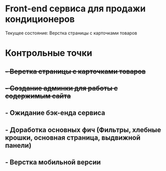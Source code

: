 # Front-end сервиса для продажи кондиционеров

Текущее состояние: Верстка страницы с карточками товаров
<h1>Контрольные точки</h1>
<h2><s> - Верстка страницы с карточками товаров </s></h2>
<h2><s> - Создание админки для работы с содержимым сайта </s></h2>
<h2> - Ожидание бэк-енда сервиса </h2>
<h2> - Доработка основных фич (Фильтры, хлебные крошки, основная страница, выдвижной панели) </h2>
<h2> - Верстка мобильной версии </h2>
